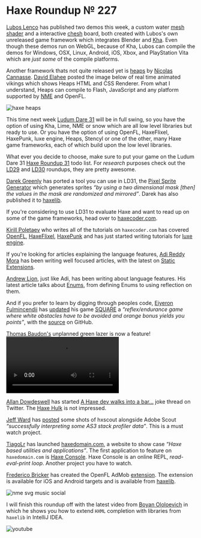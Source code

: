 [_template]: ../templates/roundup.html
[date]: / "2014-11-29 10:37:00"
[modified]: / "2014-11-29 16:23:00"
[published]: / "2014-11-29 16:00:00"
[“”]: a ""
# Haxe Roundup № 227

[Lubos Lenco][tw1] has published two demos this week, a custom water [mesh shader][l1]
and a interactive [chesh][l2] board, both created with Lubos's own unreleased game
framework which integrates Blender and [Kha]. Even though these demos run on WebGL, 
because of Kha, Lubos can compile the demos for Windows, OSX, Linux, Android, iOS, Xbox,
and PlayStation Vita which are _just some_ of the compile platforms.

Another framework thats not quite released yet is [heaps] by [Nicolas Cannasse][tw2]. 
[David Elahee][tw3] posted the image below of real time animated vikings which
shows Heaps HTML and CSS Renderer. From what I understand, Heaps can compile to
Flash, JavaScript and any platform supported by [NME] and OpenFL.

![haxe heaps](/img/227/heaps.png "Heaps 3D HTML/CSS Renderer")

This time next week [Ludum Dare 31] will be in full swing, so you have the option of
using Kha, Lime, NME or snow which are all low level libraries but ready to use. Or
you have the option of using OpenFL, HaxeFlixel, HaxePunk, luxe engine, Heaps, Stencyl or
one of the other, many Haxe game frameworks, each of which build upon the
low level libraries.

What ever you decide to choose, make sure to put your game on the Ludum Dare 31 [Haxe
Roundup 31][l3] todo list. For _research_ purposes check out the [LD29] and [LD30]
roundups, they are pretty awesome.

[Darek Greenly][tw4] has ported a tool you can use in LD31, the [Pixel Sprite 
Generator][l4] which generates sprites _“by using a two dimensional mask [then]
the values in the mask are randomized and mirrored”_. Darek has also 
published it to [haxelib][l5].

If you're considering to use LD31 to evaluate Haxe and want to read up on some
of the game frameworks, head over to [haxecoder.com].

[Kirill Poletaev][tw5] who writes all of the tutorials on `haxecoder.com` has 
covered [OpenFL][l6], [HaxeFlixel][l7], [HaxePunk][l8] and has just started
writing tutorials for [luxe engine][l9].

If you're looking for articles explaining the language features, [Adi Reddy Mora][tw6]
has been writing well focused articles, with the latest on [Static Extensions][l10].

[Andrew Lion][tw7], just like Adi, has been writing about language features. His
latest article talks about [Enums][l11], from defining Enums to using reflection
on them.

And if you prefer to learn by digging through peoples code, [Eiyeron Fulmincendii][tw8]
has [updated][l12] his game [SQUARE] a _“reflex/endurance game where white 
obstacles have to be avoided and orange bonus yields you points”_, with the
[source] on GitHub.

[Thomas Baudon's][tw9] unplanned green lazer is now a feature!
![green](/img/227/green.mp4)

[Allan Dowdeswell][tw10] has started [A Haxe dev walks into a bar...][l16] joke
thread on Twitter. The [Haxe Hulk][tw11] is not impressed.

[Jeff Ward][tw13] has [posted][l15] some shots of hxscout alongside Adobe Scout
_“successfully interpreting some AS3 stack profiler data”_. This is a must watch 
project.

[TiagoLr][tw14] has launched [haxedomain.com], a website to show case _“Haxe based
utilities and applications”_. The first application to feature on `haxedomain.com`
is [Haxe Console]. Haxe Console is an online REPL, _read-eval-print loop_. Another 
project you have to watch.

[Frederico Bricker][tw12] has created the OpenFL AdMob [extension][l13]. The 
extension is available for iOS and Android targets and is available from
[haxelib][l14].

![nme svg music social](/img/227/headless_nme.png "SVG music notation using NME headless mode by @cambiatajonas")

I will finish this roundup off with the latest video from [Boyan Ololoevich][tw15] in
which he shows you how to extend `HXML` completion with libraries from `haxelib` in
IntelliJ IDEA.

![youtube](B8zOSEEK7As)

[tw15]: https://twitter.com/As3Boyan "@As3Boyan on Twitter"
[tw14]: https://twitter.com/prog4mr "@prog4mr on Twitter"
[tw13]: https://twitter.com/Jeff__Ward "@Jeff__Ward on Twitter"
[tw12]: https://twitter.com/fbricker "@fbricker on Twitter"
[tw11]: https://twitter.com/HaxeHulk "@HaxeHulk on Twitter"
[tw10]: https://twitter.com/confidant_ca "@confidant_ca on Twitter"
[tw9]: https://twitter.com/thomas_baudon "@thomas_baudon on Twitter"
[tw8]: https://twitter.com/Eiyeron "@Eiyeron on Twitter"
[tw7]: https://twitter.com/lion123dev "@lion123dev on Twitter"
[tw6]: https://twitter.com/adireddy "@adireddy on Twitter"
[tw5]: https://twitter.com/kircode "@kircode on Twitter"
[tw4]: https://twitter.com/Zielakpl "@Zielakpl on Twitter"
[tw3]: https://twitter.com/blackmagic_mt "@blackmagic_mt on Twitter"
[tw2]: https://twitter.com/ncannasse "@ncannasse on Twitter"
[tw1]: https://twitter.com/luboslenco "@luboslenco on Twitter"
	
[haxe console]: http://haxedomain.com/console/ "Online Haxe REPL"
[haxedomain.com]: http://haxedomain.com/ "Haxe based utilities and application"
[source]: https://github.com/Eiyeron/-SQUARE-/ "SQUARE on GitHub"
[square]: http://retroactive.me/retro-actif/portfolio/square/ "[SQUARE]"
[haxecoder.com]: http://haxecoder.com "Haxe Tutorials"
[ld30]: http://haxe.io/ld/30/ "The Haxe Ludum Dare 30 Roundup"
[ld29]: http://haxe.io/ld/29/ "The Haxe Ludum Dare 29 Roundup"
[ludum dare 31]: http://ludumdare.com/compo/ "Ludum Dare 31"
[nme]: https://github.com/haxenme/nme "A cross-platform native backend for Haxe"
[heaps]: https://github.com/ncannasse/heaps "Heaps: Haxe Game Framework"
[kha]: https://github.com/KTXSoftware/Kha "A super portable native dev kit based on Haxe and GLSL"

[l16]: https://twitter.com/confidant_ca/status/537370055907217408 "Haxe Jokes"
[l15]: https://twitter.com/Jeff__Ward/status/537502857743048704 "hxscout along side Adobe Scout"
[l14]: http://lib.haxe.org/p/openfl-admob "haxelib install openfl-admob"
[l13]: https://github.com/fbricker/openfl-admob "OpenFL AdMob Extension on GitHub"
[l12]: http://snowkit.org/2014/11/24/square-yay-music-and-credits/ "SQUARE: Yay, music and credits"
[l11]: http://haxehappens.net/blog/2014/haxe-doc-deeper-part-1-enums/ "Haxe Doc Deeper Part 1: Enums"
[l10]: http://adireddy.github.io/2014/11/27/haxe-static-extensions/ "Haxe Static Extensions Tutorial"
[l9]: http://haxecoder.com/category.php?id=11 "Luxe Engine Tutorials on HaxeCoder.com"
[l8]: http://haxecoder.com/category.php?id=6 "HaxePunk Tutorials on HaxeCoder.com"
[l7]: http://haxecoder.com/category.php?id=7 "HaxeFlixel Tutorials on HaxeCoder.com"
[l6]: http://haxecoder.com/category.php?id=2 "OpenFL Tutorials on HaxeCoder.com"
[l5]: http://lib.haxe.org "haxelib install pixel-sprite-generator"
[l4]: https://github.com/Zielak/pixel-sprite-generator "Haxe Pixel Sprite Generator on GitHub"
[l3]: https://github.com/skial/haxe.io/issues/89 "The Haxe Ludum Dare 31 Roundup Todo List"
[l2]: https://9c21834665262ddee8dff7f73370c8f6cf64566d.googledrive.com/host/0B22ElR_OUmfdTkZieDFKRlZfQXM/index.html "Haxe, Blender and Kha Interactive Chess Board Demo"
[l1]: https://773cf71be6ac2f2e14faa0c6c0e01f38e9fbd443.googledrive.com/host/0B22ElR_OUmfdcU9TbGRfQUpRa1U/index.html "Haxe, Blender and Kha Custom Water Shader Demo"